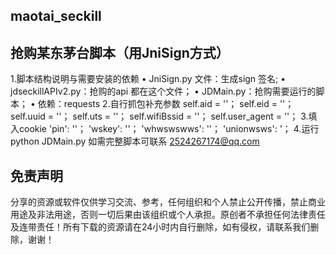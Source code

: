 ## maotai_seckill
## 抢购某东茅台脚本（用JniSign方式）
 1.脚本结构说明与需要安装的依赖 
• JniSign.py 文件：生成sign 签名; 
• jdseckillAPIv2.py：抢购的api 都在这个文件； 
• JDMain.py：抢购需要运行的脚本； 
• 依赖：requests
2.自行抓包补充参数
 self.aid = ''；
self.eid = ''；
self.uuid = ''；
self.uts = ''；
self.wifiBssid = ''；
self.user_agent = ''；
3.填入cookie
'pin': ''；
'wskey': ''；
'whwswswws': ''；
'unionwsws': '；
4.运行 python JDMain.py
如需完整脚本可联系 2524267174@qq.com

## 免责声明
分享的资源或软件仅供学习交流、参考，任何组织和个人禁止公开传播，禁止商业用途及非法用途，否则一切后果由该组织或个人承担。原创者不承担任何法律责任及连带责任！所有下载的资源请在24小时内自行删除，如有侵权，请联系我们删除，谢谢！
